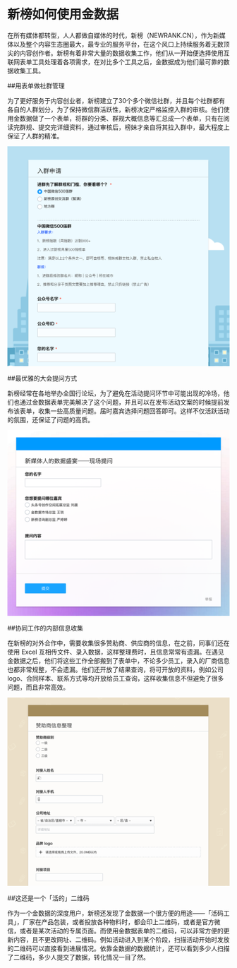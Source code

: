 # 新榜如何使用金数据

在所有媒体都转型，人人都做自媒体的时代，新榜（NEWRANK.CN），作为新媒体以及整个内容生态圈最大，最专业的服务平台，在这个风口上持续服务着无数顶尖的内容创作者。新榜有着非常大量的数据收集工作，他们从一开始便选择使用互联网表单工具处理着各项需求，在对比多个工具之后，金数据成为他们最可靠的数据收集工具。

##用表单做社群管理

为了更好服务于内容创业者，新榜建立了30个多个微信社群，并且每个社群都有各自的人群划分，为了保持微信群活跃性，新榜决定严格监控入群的审核。他们使用金数据做了一个表单，将群的分类、群规大概信息等汇总成一个表单，只有在阅读完群规、提交完详细资料，通过审核后，榜妹才亲自将其拉入群中，最大程度上保证了人群的精准。

![](/assets/新榜-入群申请.png)

##最优雅的大会提问方式

新榜经常在各地举办全国行论坛，为了避免在活动提问环节中可能出现的冷场，他们也通过金数据表单完美解决了这个问题，并且可以在发布活动文案的时候提前发布该表单，收集一些高质量问题。届时嘉宾选择问题回答即可。这样不仅活跃活动的氛围，还保证了问题的高质。

![](/assets/大会提问.png)

##协同工作的内部信息收集

在新榜的对外合作中，需要收集很多赞助商、供应商的信息，在之前，同事们还在使用 Excel 互相传文件、录入数据，这样整理费时，且信息常常有遗漏。在遇见金数据之后，他们将这些工作全部搬到了表单中，不论多少员工，录入的厂商信息也都非常规整，不会遗漏。他们还开放了结果查询，将可开放的资料，例如公司 logo、合同样本、联系方式等均开放给员工查询，这样收集信息不但避免了很多问题，而且非常高效。

![](/assets/赞助商信息整理.png)

##这还是一个「活的」二维码

作为一个金数据的深度用户，新榜还发现了金数据一个很方便的用途——「活码工具」，厂家在产品包装，或者投放各种物料时，都会印上二维码，或者是官方微信，或者是某次活动的专属页面。而使用金数据表单的二维码，可以非常方便的更新内容，且不更改网址、二维码。例如活动进入到某个阶段，扫描活动开始时发放的二维码可以直接看到进展情况。依靠金数据的数据统计，还可以看到多少人扫描了二维码，多少人提交了数据，转化情况一目了然。



